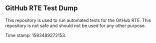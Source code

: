 ## GitHub RTE Test Dump

This repository is used to run automated tests for the GitHub RTE.
This repository is not safe and should not be used for any other purpose.

Time stamp: 1583489272153.
